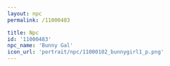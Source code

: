 ```yaml
---
layout: npc
permalink: /11000483

title: Npc
id: '11000483'
npc_name: 'Bunny Gal'
icon_url: 'portrait/npc/11000102_bunnygirl1_p.png'
---
```

